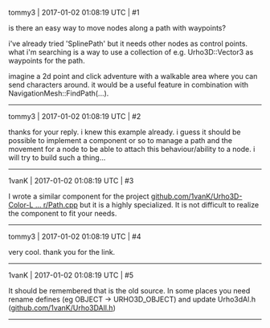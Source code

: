 tommy3 | 2017-01-02 01:08:19 UTC | #1

is there an easy way to move nodes along a path with waypoints?

i've already tried 'SplinePath' but it needs other nodes as control points. what i'm searching is a way to use a collection of e.g. Urho3D::Vector3 as waypoints for the path.

imagine a 2d point and click adventure with a walkable area where you can send characters around. it would be a useful feature in combination with NavigationMesh::FindPath(...).

-------------------------

tommy3 | 2017-01-02 01:08:19 UTC | #2

thanks for your reply. i knew this example already. i guess it should be possible to implement a component or so to manage a path and the movement for a node to be able to attach this behaviour/ability to a node. i will try to build such a thing...

-------------------------

1vanK | 2017-01-02 01:08:19 UTC | #3

I wrote a similar component for the project [github.com/1vanK/Urho3D-Color-L ... r/Path.cpp](https://github.com/1vanK/Urho3D-Color-Lines/blob/master/Path.cpp) but it is a highly specialized. It is not difficult to realize the component to fit your needs.

-------------------------

tommy3 | 2017-01-02 01:08:19 UTC | #4

very cool. thank you for the link.

-------------------------

1vanK | 2017-01-02 01:08:19 UTC | #5

It should be remembered that is the old source. In some places you need rename defines (eg OBJECT -> URHO3D_OBJECT) and update Urho3dAl.h ([github.com/1vanK/Urho3DAll.h](https://github.com/1vanK/Urho3DAll.h))

-------------------------


